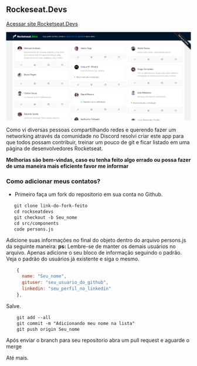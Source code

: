 ## Rockeseat.Devs

[Acessar site Rocketseat.Devs](https://rocketseatdevs.herokuapp.com)

![Demo App](./print.png "Demo App")

Como vi diversas pessoas compartilhando redes e querendo fazer um networking através da comunidade no Discord resolvi criar este app para que todos possam contribuir, treinar um pouco de git e ficar listado em uma página de desenvolvedores Rocketseat.

**Melhorias são bem-vindas, caso eu tenha feito algo errado ou possa fazer de uma maneira mais eficiente favor me informar**

### Como adicionar meus contatos?

 * Primeiro faça um fork do repositorio em sua conta no Github.

 ```
    git clone link-do-fork-feito
    cd rockseatdevs
    git checkout -b Seu_nome
    cd src/components
    code persons.js
 ```

 Adicione suas informações no final do objeto dentro do arquivo persons.js da seguinte maneira:
 **ps:** Lembre-se de manter os demais usuários no arquivo. Apenas adicione o seu bloco de informação seguindo o padrão. Veja o padrão do usuários já existente e siga o mesmo.
```javascript
    {
      name: "Seu_nome",
      gituser: "seu_usuario_do_github",
      linkedin: "seu_perfil_no_linkedin"    
    },
```

Salve.

```
    git add --all
    git commit -m "Adicionando meu nome na lista"
    git push origin Seu_nome
```

Após enviar o branch para seu repositorio abra um pull request e aguarde o merge

Até mais.

